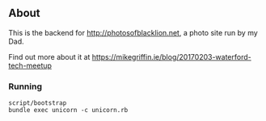 ## About

This is the backend for http://photosofblacklion.net, a photo site run by my Dad.

Find out more about it at https://mikegriffin.ie/blog/20170203-waterford-tech-meetup

### Running

```
script/bootstrap
bundle exec unicorn -c unicorn.rb
```
